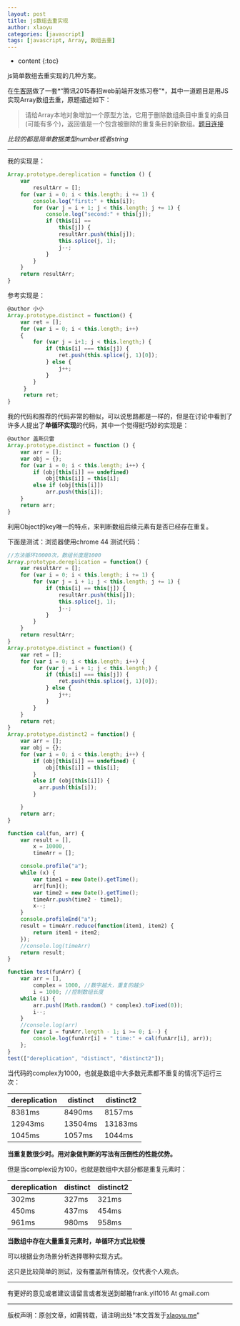 ```yaml
---
layout: post
title: js数组去重实现
author: xlaoyu
categories: [javascript]
tags: [javascript, Array, 数组去重]
---
```


* content
{:toc}

js简单数组去重实现的几种方案。



在[牛客网][1]做了一套*“腾讯2015春招web前端开发练习卷”*，其中一道题目是用JS实现Array数组去重，原题描述如下：

> 请给Array本地对象增加一个原型方法，它用于删除数组条目中重复的条目(可能有多个)，返回值是一个包含被删除的重复条目的新数组。[题目连接][2]

*比较的都是简单数据类型number或者string*

------
我的实现是：

```js
Array.prototype.dereplication = function () {
    var
        resultArr = [];
    for (var i = 0; i < this.length; i += 1) {
        console.log("first:" + this[i]);
        for (var j = i + 1; j < this.length; j += 1) {
            console.log("second:" + this[j]);
            if (this[i] ==
                this[j]) {
                resultArr.push(this[j]);
                this.splice(j, 1);
                j--;
            }
        }
    }
    return resultArr;
}
```

参考实现是：

```js
@author 小小
Array.prototype.distinct = function() {
    var ret = [];
    for (var i = 0; i < this.length; i++)
    {
        for (var j = i+1; j < this.length;) {
            if (this[i] === this[j]) {
                ret.push(this.splice(j, 1)[0]);
            } else {
                j++;
            }
        }
     }
     return ret;
}
```

我的代码和推荐的代码非常的相似，可以说思路都是一样的，但是在讨论中看到了许多人提出了**单循环实现**的代码，其中一个觉得挺巧妙的实现是：

```js
@author 盖斯贝雷
Array.prototype.distinct = function () {
    var arr = [];
    var obj = {};
    for (var i = 0; i < this.length; i++) {
        if (obj[this[i]] == undefined)
            obj[this[i]] = this[i];
        else if (obj[this[i]])
            arr.push(this[i]);
    }
    return arr;
}
```

利用Object的key唯一的特点，来判断数组后续元素有是否已经存在重复。

下面是测试：浏览器使用chrome 44
测试代码：

```js
//方法循环10000次，数组长度是1000
Array.prototype.dereplication = function() {
    var resultArr = [];
    for (var i = 0; i < this.length; i += 1) {
        for (var j = i + 1; j < this.length; j += 1) {
            if (this[i] == this[j]) {
                resultArr.push(this[j]);
                this.splice(j, 1);
                j--;
            }
        }
    }
    return resultArr;
}
Array.prototype.distinct = function() {
    var ret = [];
    for (var i = 0; i < this.length; i++) {
        for (var j = i + 1; j < this.length;) {
            if (this[i] === this[j]) {
                ret.push(this.splice(j, 1)[0]);
            } else {
                j++;
            }
        }
    }
    return ret;
}
Array.prototype.distinct2 = function() {
    var arr = [];
    var obj = {};
    for (var i = 0; i < this.length; i++) {
        if (obj[this[i]] == undefined) {
            obj[this[i]] = this[i];
        }
        else if (obj[this[i]]) {
          arr.push(this[i]);
        }

    }
    return arr;
}

function cal(fun, arr) {
    var result = [],
        x = 10000,
        timeArr = [];

    console.profile("a");
    while (x) {
        var time1 = new Date().getTime();
        arr[fun]();
        var time2 = new Date().getTime();
        timeArr.push(time2 - time1);
        x--;
    }
    console.profileEnd("a");
    result = timeArr.reduce(function(item1, item2) {
        return item1 + item2;
    });
    //console.log(timeArr)
    return result;
}

function test(funArr) {
    var arr = [],
        complex = 1000, //数字越大，重复的越少
        i = 1000; //控制数组长度
    while (i) {
        arr.push((Math.random() * complex).toFixed(0));
        i--;
    }
    //console.log(arr)
    for (var i = funArr.length - 1; i >= 0; i--) {
        console.log(funArr[i] + " time:" + cal(funArr[i], arr));
    };
}
test(["dereplication", "distinct", "distinct2"]);
```

当代码的complex为1000，也就是数组中大多数元素都不重复的情况下运行三次：

<table class="table">
   <thead>
      <tr>
         <th>dereplication</th>
         <th>distinct</th>
         <th>distinct2</th>
      </tr>
   </thead>
   <tbody>
      <tr>
         <td>8381ms</td>
         <td>8490ms</td>
         <td>8157ms</td>
      </tr>
      <tr>
         <td>12943ms</td>
         <td>13504ms</td>
         <td>13183ms</td>
      </tr>
      <tr>
         <td>1045ms</td>
         <td>1057ms</td>
         <td>1044ms</td>
      </tr>
   </tbody>
</table>

**当重复数很少时。用对象做判断的写法有压倒性的性能优势。**

但是当complex设为100，也就是数组中大部分都是重复元素时：

<table class="table">
   <thead>
      <tr>
         <th>dereplication</th>
         <th>distinct</th>
         <th>distinct2</th>
      </tr>
   </thead>
   <tbody>
      <tr>
         <td>302ms</td>
         <td>327ms</td>
         <td>321ms</td>
      </tr>
      <tr>
         <td>450ms</td>
         <td>437ms</td>
         <td>454ms</td>
      </tr>
      <tr>
         <td>961ms</td>
         <td>980ms</td>
         <td>958ms</td>
      </tr>
   </tbody>
</table>

**当数组中存在大量重复元素时，单循环方式比较慢**

可以根据业务场景分析选择哪种实现方式。

这只是比较简单的测试，没有覆盖所有情况，仅代表个人观点。

-------
有更好的意见或者建议请留言或者发送到邮箱frank.yll1016 At gmail.com

[1]: http://www.nowcoder.com/
[2]: http://www.nowcoder.com/questionTerminal/fccbad5e52ce433b946ede3a023564a0

----------

版权声明：原创文章，如需转载，请注明出处“本文首发于[xlaoyu.me](https://www.xlaoyu.me)”